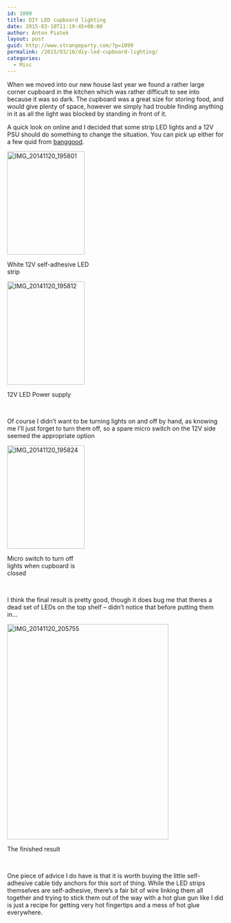 ```yaml
---
id: 1099
title: DIY LED cupboard lighting
date: 2015-03-10T11:19:45+00:00
author: Anton Piatek
layout: post
guid: http://www.strangeparty.com/?p=1099
permalink: /2015/03/10/diy-led-cupboard-lighting/
categories:
  - Misc
---
```

When we moved into our new house last year we found a rather large corner cupboard in the kitchen which was rather difficult to see into because it was so dark. The cupboard was a great size for storing food, and would give plenty of space, however we simply had trouble finding anything in it as all the light was blocked by standing in front of it.

A quick look on online and I decided that some strip LED lights and a 12V PSU should do something to change the situation. You can pick up either for a few quid from [banggood](http://www.banggood.com/Wholesale-LED-Strip-Lights-c-2528.html).

<div style="width: 190px" class="wp-caption aligncenter">
  <a title="IMG_20141120_195801" href="http://www.flickr.com/photos/32898341@N00/15650054959"><img src="https://farm8.staticflickr.com/7569/15650054959_1d4f53acee_m.jpg" alt="IMG_20141120_195801" width="180" height="240" /></a>
  
  <p class="wp-caption-text">
    White 12V self-adhesive LED strip
  </p>
</div>

<div style="width: 190px" class="wp-caption aligncenter">
  <a title="IMG_20141120_195812" href="http://www.flickr.com/photos/32898341@N00/15216440293"><img src="https://farm8.staticflickr.com/7470/15216440293_832dd47383_m.jpg" alt="IMG_20141120_195812" width="180" height="240" /></a>
  
  <p class="wp-caption-text">
    12V LED Power supply
  </p>
</div>

&nbsp;

Of course I didn&#8217;t want to be turning lights on and off by hand, as knowing me I&#8217;ll just forget to turn them off, so a spare micro switch on the 12V side seemed the appropriate option

<div style="width: 190px" class="wp-caption aligncenter">
  <a title="IMG_20141120_195824" href="http://www.flickr.com/photos/32898341@N00/15650727447"><img src="https://farm8.staticflickr.com/7468/15650727447_e2e6c649ed_m.jpg" alt="IMG_20141120_195824" width="180" height="240" /></a>
  
  <p class="wp-caption-text">
    Micro switch to turn off lights when cupboard is closed
  </p>
</div>

&nbsp;

I think the final result is pretty good, though it does bug me that theres a dead set of LEDs on the top shelf &#8211; didn&#8217;t notice that before putting them in&#8230;

<div style="width: 385px" class="wp-caption aligncenter">
  <a title="IMG_20141120_205755" href="http://www.flickr.com/photos/32898341@N00/15812544496"><img src="https://farm8.staticflickr.com/7518/15812544496_04241b31ba.jpg" alt="IMG_20141120_205755" width="375" height="500" /></a>
  
  <p class="wp-caption-text">
    The finished result
  </p>
</div>

&nbsp;

One piece of advice I do have is that it is worth buying the little self-adhesive cable tidy anchors for this sort of thing. While the LED strips themselves are self-adhesive, there&#8217;s a fair bit of wire linking them all together and trying to stick them out of the way with a hot glue gun like I did is just a recipe for getting very hot fingertips and a mess of hot glue everywhere.
